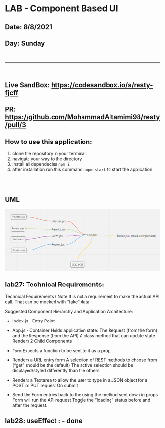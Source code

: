 # LAB - Component Based UI

## Date: 8/8/2021
## Day: Sunday
<br/>

---

<br/>

## Live SandBox: https://codesandbox.io/s/resty-fjcff

## PR: https://github.com/MohammadAltamimi98/resty/pull/3


## How to use this application:
1. clone the repository in your terminal.
2. navigate your way to the directory.
3. install all dependecies ` npm i `
4. after installation run this command `nopm start` to start the application.

<br/>
<br/>


## UML

![UML](./uml.png)


## lab27: Technical Requirements:

Technical Requirements / Note
It is not a requirement to make the actual API call. That can be mocked with “fake” data

Suggested Component Hierarchy and Application Architecture:

- index.js - Entry Point

- App.js - Container
Holds application state: The Request (from the form) and the Response (from the API)
A class method that can update state
Renders 2 Child Components

- `Form` Expects a function to be sent to it as a prop.

- Renders a URL entry form
A selection of REST methods to choose from (“get” should be the default)
The active selection should be displayed/styled differently than the others
- Renders a Textarea to allow the user to type in a JSON object for a POST or PUT request
On submit
- Send the Form entries back to the <App> using the method sent down in props
Form will run the API request
Toggle the “loading” status before and after the request.


## lab28: useEffect : - done
